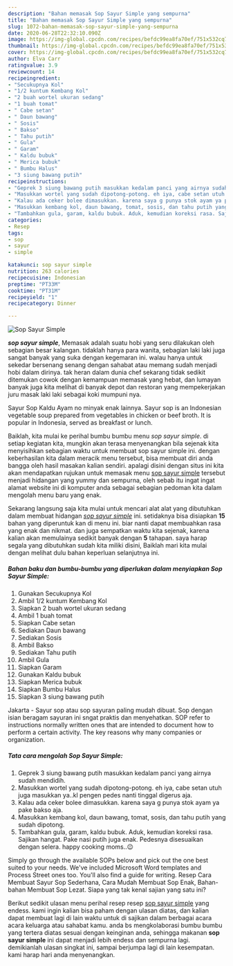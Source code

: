 ```yaml
---
description: "Bahan memasak Sop Sayur Simple yang sempurna"
title: "Bahan memasak Sop Sayur Simple yang sempurna"
slug: 1072-bahan-memasak-sop-sayur-simple-yang-sempurna
date: 2020-06-28T22:32:10.090Z
image: https://img-global.cpcdn.com/recipes/befdc99ea8fa70ef/751x532cq70/sop-sayur-simple-foto-resep-utama.jpg
thumbnail: https://img-global.cpcdn.com/recipes/befdc99ea8fa70ef/751x532cq70/sop-sayur-simple-foto-resep-utama.jpg
cover: https://img-global.cpcdn.com/recipes/befdc99ea8fa70ef/751x532cq70/sop-sayur-simple-foto-resep-utama.jpg
author: Elva Carr
ratingvalue: 3.9
reviewcount: 14
recipeingredient:
- "Secukupnya Kol"
- "1/2 kuntum Kembang Kol"
- "2 buah wortel ukuran sedang"
- "1 buah tomat"
- " Cabe setan"
- " Daun bawang"
- " Sosis"
- " Bakso"
- " Tahu putih"
- " Gula"
- " Garam"
- " Kaldu bubuk"
- " Merica bubuk"
- " Bumbu Halus"
- "3 siung bawang putih"
recipeinstructions:
- "Geprek 3 siung bawang putih masukkan kedalam panci yang airnya sudah mendidih."
- "Masukkan wortel yang sudah dipotong-potong. eh iya, cabe setan utuh juga masukkan ya..kl pengen pedes nanti tinggal digerus aja."
- "Kalau ada ceker bolee dimasukkan. karena saya g punya stok ayam ya pake bakso aja."
- "Masukkan kembang kol, daun bawang, tomat, sosis, dan tahu putih yang sudah dipotong."
- "Tambahkan gula, garam, kaldu bubuk. Aduk, kemudian koreksi rasa. Sajikan hangat. Pake nasi putih juga enak. Pedesnya disesuaikan dengan selera. happy cooking moms..😉"
categories:
- Resep
tags:
- sop
- sayur
- simple

katakunci: sop sayur simple 
nutrition: 263 calories
recipecuisine: Indonesian
preptime: "PT33M"
cooktime: "PT31M"
recipeyield: "1"
recipecategory: Dinner

---
```



![Sop Sayur Simple](https://img-global.cpcdn.com/recipes/befdc99ea8fa70ef/751x532cq70/sop-sayur-simple-foto-resep-utama.jpg)

<b><i>sop sayur simple</i></b>, Memasak adalah suatu hobi yang seru dilakukan oleh sebagian besar kalangan. tidaklah hanya para wanita, sebagian laki laki juga sangat banyak yang suka dengan kegemaran ini. walau hanya untuk sekedar bersenang senang dengan sahabat atau memang sudah menjadi hobi dalam dirinya. tak heran dalam dunia chef sekarang tidak sedikit ditemukan cowok dengan kemampuan memasak yang hebat, dan lumayan banyak juga kita melihat di banyak depot dan restoran yang mempekerjakan juru masak laki laki sebagai koki mumpuni nya.

Sayur Sop Kaldu Ayam no minyak enak lainnya. Sayur sop is an Indonesian vegetable soup prepared from vegetables in chicken or beef broth. It is popular in Indonesia, served as breakfast or lunch.

Baiklah, kita mulai ke perihal bumbu bumbu menu <i>sop sayur simple</i>. di setiap kegiatan kita, mungkin akan terasa menyenangkan bila sejenak kita menyisihkan sebagian waktu untuk membuat sop sayur simple ini. dengan keberhasilan kita dalam meracik menu tersebut, bisa membuat diri anda bangga oleh hasil masakan kalian sendiri. apalagi disini dengan situs ini kita akan mendapatkan rujukan untuk memasak menu <u>sop sayur simple</u> tersebut menjadi hidangan yang yummy dan sempurna, oleh sebab itu ingat ingat alamat website ini di komputer anda sebagai sebagian pedoman kita dalam mengolah menu baru yang enak.


Sekarang langsung saja kita mulai untuk mencari alat alat yang dibutuhkan dalam membuat hidangan <u><i>sop sayur simple</i></u> ini. setidaknya bisa disiapkan <b>15</b> bahan yang diperuntuk kan di menu ini. biar nanti dapat membuahkan rasa yang enak dan nikmat. dan juga sempatkan waktu kita sejenak, karena kalian akan memulainya sedikit banyak dengan <b>5</b> tahapan. saya harap segala yang dibutuhkan sudah kita miliki disini, Baiklah mari kita mulai dengan melihat dulu bahan keperluan selanjutnya ini.

<!--inarticleads1-->

##### Bahan baku dan bumbu-bumbu yang diperlukan dalam menyiapkan Sop Sayur Simple:

1. Gunakan Secukupnya Kol
1. Ambil 1/2 kuntum Kembang Kol
1. Siapkan 2 buah wortel ukuran sedang
1. Ambil 1 buah tomat
1. Siapkan  Cabe setan
1. Sediakan  Daun bawang
1. Sediakan  Sosis
1. Ambil  Bakso
1. Sediakan  Tahu putih
1. Ambil  Gula
1. Siapkan  Garam
1. Gunakan  Kaldu bubuk
1. Siapkan  Merica bubuk
1. Siapkan  Bumbu Halus
1. Siapkan 3 siung bawang putih


Jakarta - Sayur sop atau sop sayuran paling mudah dibuat. Sop dengan isian beragam sayuran ini sngat praktis dan menyehatkan. SOP refer to instructions normally written ones that are intended to document how to perform a certain activity. The key reasons why many companies or organization. 

<!--inarticleads2-->

##### Tata cara mengolah Sop Sayur Simple:

1. Geprek 3 siung bawang putih masukkan kedalam panci yang airnya sudah mendidih.
1. Masukkan wortel yang sudah dipotong-potong. eh iya, cabe setan utuh juga masukkan ya..kl pengen pedes nanti tinggal digerus aja.
1. Kalau ada ceker bolee dimasukkan. karena saya g punya stok ayam ya pake bakso aja.
1. Masukkan kembang kol, daun bawang, tomat, sosis, dan tahu putih yang sudah dipotong.
1. Tambahkan gula, garam, kaldu bubuk. Aduk, kemudian koreksi rasa. Sajikan hangat. Pake nasi putih juga enak. Pedesnya disesuaikan dengan selera. happy cooking moms..😉


Simply go through the available SOPs below and pick out the one best suited to your needs. We&#39;ve included Microsoft Word templates and Process Street ones too. You&#39;ll also find a guide for writing. Resep Cara Membuat Sayur Sop Sederhana, Cara Mudah Membuat Sop Enak, Bahan-bahan Membuat Sop Lezat. Siapa yang tak kenal sajian yang satu ini? 

Berikut sedikit ulasan menu perihal resep resep <u>sop sayur simple</u> yang endess. kami ingin kalian bisa paham dengan ulasan diatas, dan kalian dapat membuat lagi di lain waktu untuk di sajikan dalam berbagai acara acara keluarga atau sahabat kamu. anda bs mengkolaborasi bumbu bumbu yang tertera diatas sesuai dengan keinginan anda, sehingga makanan <b>sop sayur simple</b> ini dapat menjadi lebih endess dan sempurna lagi. demikianlah ulasan singkat ini, sampai berjumpa lagi di lain kesempatan. kami harap hari anda menyenangkan.
